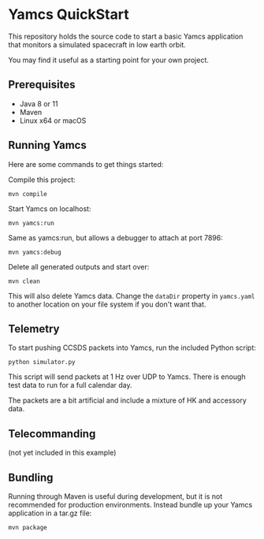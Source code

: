 # Yamcs QuickStart

This repository holds the source code to start a basic Yamcs application that monitors a simulated spacecraft in low earth orbit.

You may find it useful as a starting point for your own project.


## Prerequisites

* Java 8 or 11
* Maven
* Linux x64 or macOS


## Running Yamcs

Here are some commands to get things started:

Compile this project:

    mvn compile

Start Yamcs on localhost:

    mvn yamcs:run

Same as yamcs:run, but allows a debugger to attach at port 7896:

    mvn yamcs:debug
    
Delete all generated outputs and start over:

    mvn clean

This will also delete Yamcs data. Change the `dataDir` property in `yamcs.yaml` to another location on your file system if you don't want that.


## Telemetry

To start pushing CCSDS packets into Yamcs, run the included Python script:

    python simulator.py

This script will send packets at 1 Hz over UDP to Yamcs. There is enough test data to run for a full calendar day.

The packets are a bit artificial and include a mixture of HK and accessory data.


## Telecommanding

(not yet included in this example)


## Bundling

Running through Maven is useful during development, but it is not recommended for production environments. Instead bundle up your Yamcs application in a tar.gz file:

    mvn package
